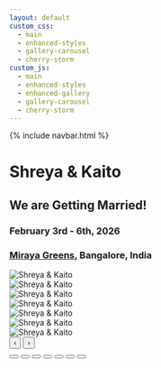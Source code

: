 ```yaml
---
layout: default
custom_css:
  - main
  - enhanced-styles
  - gallery-carousel
  - cherry-storm
custom_js:
  - main
  - enhanced-styles
  - enhanced-gallery
  - gallery-carousel
  - cherry-storm
---
```



{% include navbar.html %}

# <span class="shreya"> Shreya </span> & <span class="kaito"> Kaito </span>

<div class="center-content">
  <div class="wedding-announcement">
    <h2>We are Getting Married!</h2>
    <h3><strong>February 3rd - 6th, 2026</strong></h3>
    <h3><strong><a href="https://www.mirayagreens.com/" target="_blank">Miraya Greens</a>, Bangalore, India</strong></h3>
  </div>
</div>

<div>
  <div class="gallery-counsel">
    <div class="carousel-wrapper">
      <div class="carousel-track" id="carouselTrack">
        <div class="carousel-slide">
          <img src="{{ '/assets/select_photos/photo1.jpg' | relative_url }}" alt="Shreya & Kaito" onerror="this.src='./assets/select_photos/photo1.jpg'">
        </div>
        <div class="carousel-slide">
          <img src="{{ '/assets/select_photos/photo2.jpg' | relative_url }}" alt="Shreya & Kaito" onerror="this.src='./assets/select_photos/photo2.jpg'">
        </div>
        <div class="carousel-slide">
          <img src="{{ '/assets/select_photos/photo3.jpg' | relative_url }}" alt="Shreya & Kaito" onerror="this.src='./assets/select_photos/photo3.jpg'">
        </div>
        <div class="carousel-slide">
          <img src="{{ '/assets/select_photos/photo4.jpg' | relative_url }}" alt="Shreya & Kaito" onerror="this.src='./assets/select_photos/photo4.jpg'">
        </div>
        <div class="carousel-slide">
          <img src="{{ '/assets/select_photos/photo5.jpg' | relative_url }}" alt="Shreya & Kaito" onerror="this.src='./assets/select_photos/photo5.jpg'">
        </div>
        <div class="carousel-slide">
          <img src="{{ '/assets/select_photos/photo6.jpg' | relative_url }}" alt="Shreya & Kaito" onerror="this.src='./assets/select_photos/photo6.jpg'">
        </div>
        <div class="carousel-slide">
          <img src="{{ '/assets/select_photos/photo7.jpg' | relative_url }}" alt="Shreya & Kaito" onerror="this.src='./assets/select_photos/photo7.jpg'">
        </div>
      </div>
      <button class="carousel-btn prev-btn" onclick="navigateGalleryCarousel('select_photos', -1)">‹</button>
      <button class="carousel-btn next-btn" onclick="navigateGalleryCarousel('select_photos', 1)">›</button>
      <div class="carousel-indicators" id="select_photos-indicators">
        <button class="indicator active" onclick="goToGallerySlide('select_photos', 0)"></button>
        <button class="indicator" onclick="goToGallerySlide('select_photos', 1)"></button>
        <button class="indicator" onclick="goToGallerySlide('select_photos', 2)"></button>
        <button class="indicator" onclick="goToGallerySlide('select_photos', 3)"></button>
        <button class="indicator" onclick="goToGallerySlide('select_photos', 4)"></button>
        <button class="indicator" onclick="goToGallerySlide('select_photos', 5)"></button>
        <button class="indicator" onclick="goToGallerySlide('select_photos', 6)"></button>
      </div>
    </div>
  </div>
</div>

<script>
// Gallery carousel functionality
let galleryCarousels = {
  'select_photos': { currentIndex: 0, totalSlides: 7 }
};

// Section tab functionality - FIXED VERSION
document.addEventListener('DOMContentLoaded', function() {
  const tabs = document.querySelectorAll('.section-tab');
  const sections = document.querySelectorAll('.gallery-section');
  
  console.log('Found tabs:', tabs.length);
  console.log('Found sections:', sections.length);
  
  tabs.forEach(tab => {
    tab.addEventListener('click', function() {
      const sectionId = this.dataset.section;
      console.log('Clicked tab for section:', sectionId);
      
      // Update active tab
      tabs.forEach(t => t.classList.remove('active'));
      this.classList.add('active');
      
      // Update active section
      sections.forEach(s => s.classList.remove('active'));
      const targetSection = document.getElementById(sectionId + '-section');
      console.log('Target section:', targetSection);
      
      if (targetSection) {
        targetSection.classList.add('active');
      } else {
        console.error('Section not found:', sectionId + '-section');
      }
    });
  });
});

function navigateGalleryCarousel(sectionId, direction) {
  const carousel = galleryCarousels[sectionId];
  if (!carousel) {
    console.error('Carousel not found for section:', sectionId);
    return;
  }
  
  let newIndex = carousel.currentIndex + direction;
  
  if (newIndex < 0) newIndex = carousel.totalSlides - 1;
  if (newIndex >= carousel.totalSlides) newIndex = 0;
  
  goToGallerySlide(sectionId, newIndex);
}

function goToGallerySlide(sectionId, slideIndex) {
  const carousel = galleryCarousels[sectionId];
  if (!carousel) {
    console.error('Carousel not found for section:', sectionId);
    return;
  }
  
  carousel.currentIndex = slideIndex;
  
  const track = document.getElementById(sectionId + '-track');
  const indicators = document.querySelectorAll(`#${sectionId}-indicators .indicator`);
  
  if (track) {
    const translateX = -slideIndex * 100;
    track.style.transform = `translateX(${translateX}%)`;
  } else {
    console.error('Track not found:', sectionId + '-track');
  }
  
  // Update indicators
  indicators.forEach((indicator, index) => {
    indicator.classList.toggle('active', index === slideIndex);
  });
}
</script>